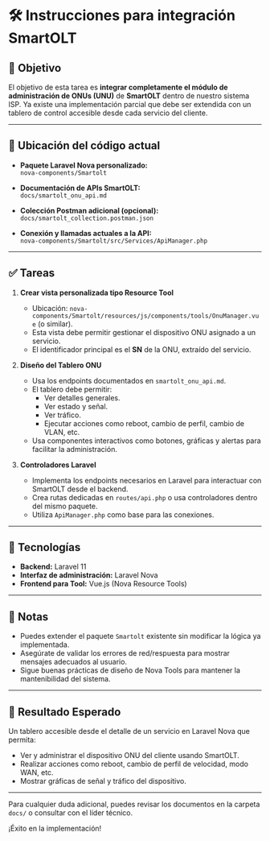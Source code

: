 
# 🛠️ Instrucciones para integración SmartOLT

## 📌 Objetivo

El objetivo de esta tarea es **integrar completamente el módulo de administración de ONUs (UNU)** de **SmartOLT** dentro de nuestro sistema ISP. Ya existe una implementación parcial que debe ser extendida con un tablero de control accesible desde cada servicio del cliente.

---

## 📁 Ubicación del código actual

- **Paquete Laravel Nova personalizado:**  
  `nova-components/Smartolt`

- **Documentación de APIs SmartOLT:**  
  `docs/smartolt_onu_api.md`

- **Colección Postman adicional (opcional):**  
  `docs/smartolt_collection.postman.json`

- **Conexión y llamadas actuales a la API:**  
  `nova-components/Smartolt/src/Services/ApiManager.php`

---

## ✅ Tareas

1. **Crear vista personalizada tipo Resource Tool**
   - Ubicación: `nova-components/Smartolt/resources/js/components/tools/OnuManager.vue` (o similar).
   - Esta vista debe permitir gestionar el dispositivo ONU asignado a un servicio.
   - El identificador principal es el **SN** de la ONU, extraído del servicio.

2. **Diseño del Tablero ONU**
   - Usa los endpoints documentados en `smartolt_onu_api.md`.
   - El tablero debe permitir:
     - Ver detalles generales.
     - Ver estado y señal.
     - Ver tráfico.
     - Ejecutar acciones como reboot, cambio de perfil, cambio de VLAN, etc.
   - Usa componentes interactivos como botones, gráficas y alertas para facilitar la administración.

3. **Controladores Laravel**
   - Implementa los endpoints necesarios en Laravel para interactuar con SmartOLT desde el backend.
   - Crea rutas dedicadas en `routes/api.php` o usa controladores dentro del mismo paquete.
   - Utiliza `ApiManager.php` como base para las conexiones.

---

## 🧩 Tecnologías

- **Backend:** Laravel 11
- **Interfaz de administración:** Laravel Nova
- **Frontend para Tool:** Vue.js (Nova Resource Tools)

---

## 📝 Notas

- Puedes extender el paquete `Smartolt` existente sin modificar la lógica ya implementada.
- Asegúrate de validar los errores de red/respuesta para mostrar mensajes adecuados al usuario.
- Sigue buenas prácticas de diseño de Nova Tools para mantener la mantenibilidad del sistema.

---

## 🚀 Resultado Esperado

Un tablero accesible desde el detalle de un servicio en Laravel Nova que permita:

- Ver y administrar el dispositivo ONU del cliente usando SmartOLT.
- Realizar acciones como reboot, cambio de perfil de velocidad, modo WAN, etc.
- Mostrar gráficas de señal y tráfico del dispositivo.

---

Para cualquier duda adicional, puedes revisar los documentos en la carpeta `docs/` o consultar con el líder técnico.

¡Éxito en la implementación!
